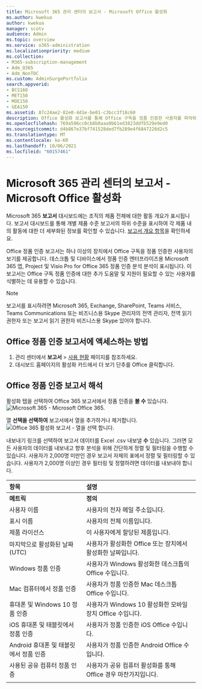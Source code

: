 ```yaml
---
title: Microsoft 365 관리 센터의 보고서 - Microsoft Office 활성화
ms.author: kwekua
author: kwekua
manager: scotv
audience: Admin
ms.topic: overview
ms.service: o365-administration
ms.localizationpriority: medium
ms.collection:
- M365-subscription-management
- Adm_O365
- Adm_NonTOC
ms.custom: AdminSurgePortfolio
search.appverid:
- BCS160
- MET150
- MOE150
- GEA150
ms.assetid: 87c24ae2-82e0-4d1e-be01-c3bcc3f18c60
description: Office 활성화 보고서를 통해 Office 구독을 정품 인증한 사용자를 파악하고 추가 도움말이 필요할 수 있는 사용자를 식별하는 방법을 알아보세요.
ms.openlocfilehash: 769a596cc0cb8b0aaa9b61ed3823ddfb529e9ed0
ms.sourcegitcommit: d4b867e37bf741528ded7fb289e4f6847228d2c5
ms.translationtype: MT
ms.contentlocale: ko-KR
ms.lasthandoff: 10/06/2021
ms.locfileid: "60157461"
---
```

# <a name="microsoft-365-reports-in-the-admin-center---microsoft-office-activations"></a>Microsoft 365 관리 센터의 보고서 - Microsoft Office 활성화

Microsoft 365 **보고서** 대시보드에는 조직의 제품 전체에 대한 활동 개요가 표시됩니다. 보고서 대시보드를 통해 개별 제품 수준 보고서의 하위 수준을 표시하여 각 제품 내의 활동에 대한 더 세부화된 정보를 확인할 수 있습니다. [보고서 개요 항목](activity-reports.md)을 확인하세요.
  
Office 정품 인증 보고서는 하나 이상의 장치에서 Office 구독을 정품 인증한 사용자의 보기를 제공합니다. 데스크톱 및 디바이스에서 정품 인증 엔터프라이즈용 Microsoft 365 앱, Project 및 Visio Pro for Office 365 정품 인증 분석 분석이 표시됩니다. 이 보고서는 Office 구독 정품 인증에 대한 추가 도움말 및 지원이 필요할 수 있는 사용자를 식별하는 데 유용할 수 있습니다.
  
> [!NOTE]
> 보고서를 표시하려면 Microsoft 365, Exchange, SharePoint, Teams 서비스, Teams Communications 또는 비즈니스용 Skype 관리자의 전역 관리자, 전역 읽기 권한자 또는 보고서 읽기 권한자 비즈니스용 Skype 있어야 합니다.  
  
## <a name="how-to-get-to-the-office-activations-report"></a>Office 정품 인증 보고서에 액세스하는 방법

1. 관리 센터에서 **보고서** \> <a href="https://go.microsoft.com/fwlink/p/?linkid=2074756" target="_blank">사용 현황</a> 페이지를 참조하세요. 
2. 대시보드 홈페이지의 활성화 카드에서  더 보기 단추를 Office 클릭합니다.
  
## <a name="interpret-the-office-activations-report"></a>Office 정품 인증 보고서 해석
  
활성화 탭을 선택하여 Office 365 보고서에서 정품 인증을 **볼 수** 있습니다.<br/>![Microsoft 365 - Microsoft Office 365.](../../media/e1df82a2-3336-4b38-b66c-b286c44b82ee.png)

열 **선택을 선택하여** 보고서에서 열을 추가하거나 제거합니다.  <br/> ![Office 365 활성화 보고서 - 열을 선택 합니다.](../../media/d11a0efa-a067-4440-a4f3-71b618a90301.png)

내보내기 링크를 선택하여 보고서 데이터를 Excel .csv 내보낼 **수** 있습니다. 그러면 모든 사용자의 데이터를 내보내고 향후 분석을 위해 간단하게 정렬 및 필터링을 수행할 수 있습니다. 사용자가 2,000명 미만인 경우 보고서 자체의 표에서 정렬 및 필터링할 수 있습니다. 사용자가 2,000명 이상인 경우 필터링 및 정렬하려면 데이터를 내보내야 합니다. 

|항목|설명|
|:-----|:-----|
|**메트릭**|**정의**|
|사용자 이름  <br/> |사용자의 전자 메일 주소입니다.  <br/> |
|표시 이름  <br/> |사용자의 전체 이름입니다.  <br/> |
|제품 라이선스  <br/> |이 사용자에게 할당된 제품입니다.  <br/> |
|마지막으로 활성화된 날짜(UTC)  <br/> |사용자가 활성화한 Office 또는 장치에서 활성화한 날짜입니다.  <br/> |
|Windows 정품 인증  <br/> |사용자가 Windows 활성화한 데스크톱의 Office 수입니다.  <br/> |
|Mac 컴퓨터에서 정품 인증 <br/> |사용자가 정품 인증한 Mac 데스크톱 Office 수입니다.|
|휴대폰 및 Windows 10 정품 인증  <br/> |사용자가 Windows 10 활성화한 모바일 장치 Office 수입니다.  <br/> |
|iOS 휴대폰 및 태블릿에서 정품 인증  <br/> |사용자가 정품 인증한 iOS Office 수입니다.|
|Android 휴대폰 및 태블릿에서 정품 인증  <br/> |사용자가 정품 인증한 Android Office 수입니다.  <br/> |
|사용된 공유 컴퓨터 정품 인증 |사용자가 공유 컴퓨터 활성화를 통해 Office 경우 마찬가지입니다.|
|||
   